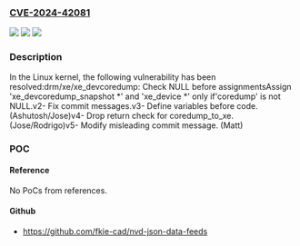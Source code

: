 ### [CVE-2024-42081](https://cve.mitre.org/cgi-bin/cvename.cgi?name=CVE-2024-42081)
![](https://img.shields.io/static/v1?label=Product&message=Linux&color=blue)
![](https://img.shields.io/static/v1?label=Version&message=1da177e4c3f4%3C%2076ec0e337072%20&color=brighgreen)
![](https://img.shields.io/static/v1?label=Vulnerability&message=n%2Fa&color=brighgreen)

### Description

In the Linux kernel, the following vulnerability has been resolved:drm/xe/xe_devcoredump: Check NULL before assignmentsAssign 'xe_devcoredump_snapshot *' and 'xe_device *' only if'coredump' is not NULL.v2- Fix commit messages.v3- Define variables before code.(Ashutosh/Jose)v4- Drop return check for coredump_to_xe. (Jose/Rodrigo)v5- Modify misleading commit message. (Matt)

### POC

#### Reference
No PoCs from references.

#### Github
- https://github.com/fkie-cad/nvd-json-data-feeds

